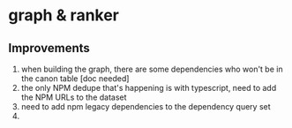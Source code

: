 # graph & ranker

## Improvements

1. when building the graph, there are some dependencies who won't be in the canon table
   [doc needed]
1. the only NPM dedupe that's happening is with typescript, need to add the NPM URLs to
   the dataset
1. need to add npm legacy dependencies to the dependency query set
1.
